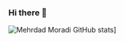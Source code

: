 ### Hi there 👋

![Mehrdad Moradi GitHub stats](https://github-readme-stats.vercel.app/api?username=mehrdadmoradi001&show_icons=true&theme=nord)]
